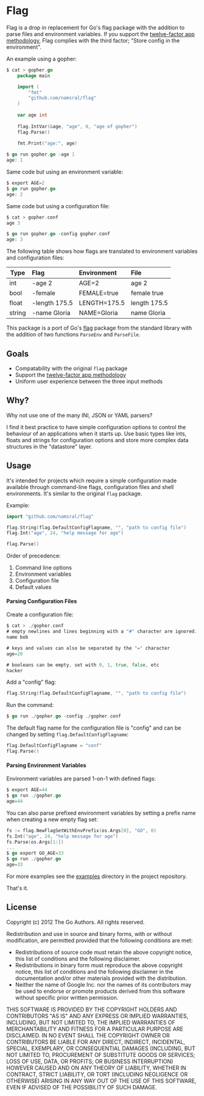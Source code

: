 Flag
===

Flag is a drop in replacement for Go's flag package with the addition to parse files and environment variables. If you support the [twelve-factor app methodology][], Flag complies with the third factor; "Store config in the environment".

[twelve-factor app methodology]: http://12factor.net

An example using a gopher:

```go
$ cat > gopher.go
    package main

    import (
        "fmt"
    	"github.com/namsral/flag"
	)
    
    var age int
    
    flag.IntVar(&age, "age", 0, "age of gopher")
    flag.Parse()
    
    fmt.Print("age:", age)

$ go run gopher.go -age 1
age: 1
```

Same code but using an environment variable:

```go
$ export AGE=2
$ go run gopher.go
age: 2
```
    

Same code but using a configuration file:

```go
$ cat > gopher.conf
age 3

$ go run gopher.go -config gopher.conf
age: 3
```

The following table shows how flags are translated to environment variables and configuration files:

| Type   | Flag          | Environment  | File         |
| ------ | :------------ |:------------ |:------------ |
| int    | -age 2        | AGE=2        | age 2        |
| bool   | -female       | FEMALE=true  | female true  |
| float  | -length 175.5 | LENGTH=175.5 | length 175.5 |
| string | -name Gloria  | NAME=Gloria  | name Gloria  |

This package is a port of Go's [flag][] package from the standard library with the addition of two functions `ParseEnv` and `ParseFile`.

[flag]: http://golang.org/src/pkg/flagconfiguration


Goals
-----

- Compatability with the original `flag` package
- Support the [twelve-factor app methodology][]
- Uniform user experience between the three input methods


Why?
---

Why not use one of the many INI, JSON or YAML parsers?

I find it best practice to have simple configuration options to control the behaviour of an applications when it starts up. Use basic types like ints, floats and strings for configuration options and store more complex data structures in the "datastore" layer.


Usage
---

It's intended for projects which require a simple configuration made available through command-line flags, configuration files and shell environments. It's similar to the original `flag` package.

Example:

```go
import "github.com/namsral/flag"

flag.String(flag.DefaultConfigFlagname, "", "path to config file")
flag.Int("age", 24, "help message for age")

flag.Parse()
```

Order of precedence:

1. Command line options
2. Environment variables
3. Configuration file
4. Default values


#### Parsing Configuration Files

Create a configuration file:

```go
$ cat > ./gopher.conf
# empty newlines and lines beginning with a "#" character are ignored.
name bob

# keys and values can also be separated by the "=" character
age=20

# booleans can be empty, set with 0, 1, true, false, etc
hacker
```

Add a "config" flag:

```go
flag.String(flag.DefaultConfigFlagname, "", "path to config file")
```

Run the command:

```go
$ go run ./gopher.go -config ./gopher.conf
```

The default flag name for the configuration file is "config" and can be changed
by setting `flag.DefaultConfigFlagname`:

```go
flag.DefaultConfigFlagname = "conf"
flag.Parse()
```

#### Parsing Environment Variables

Environment variables are parsed 1-on-1 with defined flags:

```go
$ export AGE=44
$ go run ./gopher.go
age=44
```


You can also parse prefixed environment variables by setting a prefix name when creating a new empty flag set:

```go
fs := flag.NewFlagSetWithEnvPrefix(os.Args[0], "GO", 0)
fs.Int("age", 24, "help message for age")
fs.Parse(os.Args[1:])
...
$ go export GO_AGE=33
$ go run ./gopher.go
age=33
```


For more examples see the [examples][] directory in the project repository.

[examples]: https://github.com/namsral/flag/tree/master/examples

That's it.


License
---


Copyright (c) 2012 The Go Authors. All rights reserved.

Redistribution and use in source and binary forms, with or without
modification, are permitted provided that the following conditions are
met:

   * Redistributions of source code must retain the above copyright
notice, this list of conditions and the following disclaimer.
   * Redistributions in binary form must reproduce the above
copyright notice, this list of conditions and the following disclaimer
in the documentation and/or other materials provided with the
distribution.
   * Neither the name of Google Inc. nor the names of its
contributors may be used to endorse or promote products derived from
this software without specific prior written permission.

THIS SOFTWARE IS PROVIDED BY THE COPYRIGHT HOLDERS AND CONTRIBUTORS
"AS IS" AND ANY EXPRESS OR IMPLIED WARRANTIES, INCLUDING, BUT NOT
LIMITED TO, THE IMPLIED WARRANTIES OF MERCHANTABILITY AND FITNESS FOR
A PARTICULAR PURPOSE ARE DISCLAIMED. IN NO EVENT SHALL THE COPYRIGHT
OWNER OR CONTRIBUTORS BE LIABLE FOR ANY DIRECT, INDIRECT, INCIDENTAL,
SPECIAL, EXEMPLARY, OR CONSEQUENTIAL DAMAGES (INCLUDING, BUT NOT
LIMITED TO, PROCUREMENT OF SUBSTITUTE GOODS OR SERVICES; LOSS OF USE,
DATA, OR PROFITS; OR BUSINESS INTERRUPTION) HOWEVER CAUSED AND ON ANY
THEORY OF LIABILITY, WHETHER IN CONTRACT, STRICT LIABILITY, OR TORT
(INCLUDING NEGLIGENCE OR OTHERWISE) ARISING IN ANY WAY OUT OF THE USE
OF THIS SOFTWARE, EVEN IF ADVISED OF THE POSSIBILITY OF SUCH DAMAGE.
